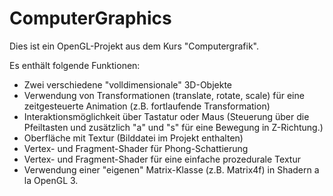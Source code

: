 # ComputerGraphics
Dies ist ein OpenGL-Projekt aus dem Kurs "Computergrafik".

Es enthält folgende Funktionen:
- Zwei verschiedene "volldimensionale" 3D-Objekte
- Verwendung von Transformationen (translate, rotate, scale) für eine zeitgesteuerte Animation (z.B. fortlaufende Transformation)
- Interaktionsmöglichkeit über Tastatur oder Maus 
  (Steuerung über die Pfeiltasten und zusätzlich "a" und "s" für eine Bewegung in Z-Richtung.)
- Oberfläche mit Textur (Bilddatei im Projekt enthalten)
- Vertex- und Fragment-Shader für Phong-Schattierung
- Vertex- und Fragment-Shader für eine einfache prozedurale Textur
- Verwendung einer "eigenen" Matrix-Klasse (z.B. Matrix4f) in Shadern a la OpenGL 3.
